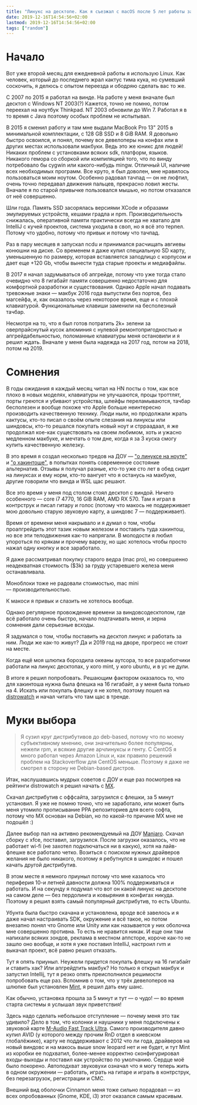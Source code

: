 ```yaml
---
title: "Линукс на десктопе. Как я съезжал с macOS после 5 лет работы за макбуком"
date: 2019-12-16T14:54:56+02:00
lastmod: 2019-12-16T14:54:56+02:00
tags: ["random"]
---
```


# Начало

Вот уже второй месяц для ежедневной работы я использую Linux. Как человек, который до последнего жрал кактус тима кука, но сумевший соскочить, я делюсь с опытом переезда и ободряю сделать вас то же.

С 2007 по 2015 я работал на винде. На работе у меня вначале был десктоп с Windows NT 2003(?) Кажется, точно не помню, потом переехал на ноутбук Thinkpad. NT 2003 обновили до Win 7. Работал я в то время с Java поэтому особых проблем не испытывал.

В 2015 я сменил работу и там мне выдали MacBook Pro 13" 2015 в минимальной комплектации, с 128 GB SSD и 8 GiB RAM. Я довольно быстро освоился, и понял, почему все девелоперы на конфах или в других местах использовали макбуки. Ведь это же юникс для людей! Никаких проблем с установками всяких sdk, платформ, языков. Никакого гемора со сборкой или компиляцией того, что по винду потребовало бы cygwin или какого-нибудь mingw. Отличный UI, наличие всех необходимых программ. Все круто, я был доволен, мне нравилось пользоваться моим ноутом. Особенно радовал тачпад — он не люфтил, очень точно передавал движения пальцев, прекрасно ловил жесты. Вначале я по старой привычке пользовался мышью, но потом отказался от неё совершенно.

Шли года. Память SSD засорялась версиями XCode и образами эмулируемых устройств, кешами градла и npm. Производительность снижалась, оперативной памяти практически всегда не хватало для IntelliJ с кучей проектов, система уходила в своп, но я всё это терпел. Потому что удобно, потому что привык и потому что тачпад.

Раз в пару месяцев я запускал ncdu и принимался расчищать авгиевы конюшни на диске. Со временем я даже купил специальную SD карту, уменьшенную по размеру, которая вставляется заподлицо с корпусом и дает еще +120 Gb, чтобы вынести туда старые проекты и медиафайлы.

В 2017 я начал задумываться об апгрейде, потому что уже тогда стало очевидно что 8 гигабайт памяти совершенно недостаточно для комфортной разработки и существования. Однако Apple начал подавать тревожные знаки — макбук 2016 года выпустили без портов, без магсейфа, и, как оказалось через некоторое время, еще и с плохой клавиатурой. Функциональные клавиши заменили на бесполезный тачбар.

Несмотря на то, что я был готов потратить 2k+ зелени за оверпрайснутый кусок алюминия с нулевой ремонтопригодностью и апгрейдабельностью, поломанные клавиатуры меня остановили и я решил ждать. Вначале у меня была надежда на 2017 год, потом на 2018, потом на 2019.

# Сомнения

В годы ожидания я каждый месяц читал на HN посты о том, как все плохо в новых моделях, клавиатуры не улучшаются, процы троттлят, порты греются и убивают устройства, шлейфы переламываются, тачбар бесполезен и вообще похоже что Apple больше неинтересно производить качественную технику. Люди ныли, но продолжали жрать кактусы, кто-то писал о своём опыте слезания на линуксы или шиндовсы, кто-то решался покупать новый ноут и стрраадаал, я же продолжал кое-как существовать на своем любимом, хоть и ужасно медленном макбуке, и мечтать о том дне, когда я за 3 куска смогу купить качественную железку.

В это время я создал несколько тредов на ДОУ — ["о линуксе на ноуте"](https://dou.ua/forums/topic/26914/) и ["о хакинтоше"](https://dou.ua/forums/topic/26730/), в попытках понять современное состояние альтернатив. Отзывы я получал разные, кто-то уже сто лет в обед сидит на линуксах и ему норм, кто-то вангует что я останусь на макбуке, другие говорили что винда и WSL щас решают.

Все это время у меня под столом стоял десктоп с виндой. Ничего особенного — core i7 4770, 16 GiB RAM, AMD RX 570. Там я играл в контрструк и писал гитару и голос (потому что макось не поддерживает мою довольно старую звуковую карту, а шиндовс 7 — поддерживает).

Время от времени меня накрывало и я думал о том, чтобы проапгрейдить этот тазик новым железом и поставить туда хакинтош, но все эти телодвижения как-то напрягали. В молодости я любил упороться по крякам и прочему варезу, но щас хотелось чтобы просто нажал одну кнопку и все заработало.

Я даже рассматривал покупку старого ведра (mac pro), но совершенно неадекватная стоимость ($3k) за груду устаревшего железа меня останавливала.

Моноблоки тоже не радовали стоимостью, mac mini — производительностью.

К макоси я привык и слазить не хотелось вообще.

Однако регулярное провождение времени за виндовсодесктопом, где всё работало очень быстро, начало подтачивать меня, и зерна сомнения дали серьезные всходы.

Я задумался о том, чтобы поставить на десктоп линукс и работать за ним. Люди же как-то живут? Да и 2019 год на дворе, прогресс не стоит на месте. 

Когда ещё моя шлюпка бороздила океаны аутсора, то все разработчики работали на линукс десктопах, у кого mint, у кого ubuntu, и в ус не дули.

В итоге я решил попробовать. Решающим фактором оказалось то, что для хакинтоша нужна была флешка на 16 гигабайт, а у меня была только на 4. Искать или покупать флешку я не хотел, поэтому пошел на [distrowatch](https://distrowatch.com/) и начал читать что там щас в тренде.

# Муки выбора

>Я сузил круг дистрибутивов до deb-based, потому что по моему субъективному мнению, они значительно более популярны, нежели rpm, и всякие другие арчлинуксы и генту. С CentOS я много работал через Amazon Linux и, как правило решений проблем на Stackoverflow для CentOS меньше. Поэтому я даже не смотрел в сторону не Debian-based дистров.

Итак, наслушавшись мудрых советов с ДОУ и еще раз посмотрев на рейтинги distrowatch я решил начать с [MX](https://mxlinux.org/).

Скачал дистрибутив с оффсайта, загрузился с флешки, за 5 минут установил. Я уже не помню точно, что не заработало, или может быть меня утомило прописывание PPA  репозиториев для всего софта, потому что MX основан на Debian, но по какой-то причине MX мне не подошёл :)

Далее выбор пал на активно рекомендуемый на ДОУ [Manjaro](https://manjaro.org/). Скачал сборку с xfce, поставил, загрузился. После загрузки оказалось, что не работает wi-fi (не захотел подключаться ни в какую), хотя на лайв-флешке все работало четко. Возиться с поиском нужных драйверов желания не было никакого, поэтому я ребутнулся в шиндовс и пошел качать другой дистрибутив.

В этом месте я немного приуныл потому что мне казалось что периферия 10-и летней давности должна 100% поддерживаться и работать. И на секунду я подумал что вот он какой линукс на десктопе на самом деле — без пердолинга и ковыряния в конфигах никуда. Поэтому я решил взять самый популярный дистрибутив, то есть Ubuntu.

Убунта была быстро скачана и установлена, вроде всё завелось и я даже начал настраивать SDK, окружение и всё такое, но потом внезапно понял что Gnome или Unity или как называется у них оболочка мне совершенно противна. То есть не нравится никак. И еще они там напихали всяких зондов, реклама в местном аппсторе, короче как-то не зашло оно вообще, и хотя я уже поставил IntelliJ, настроил rvm и выкачал проект, всё равно решил отказать.

Тут я опять приуныл. Неужели придется покупать флешку на 16 гигабайт и ставить хак? Или апгрейдтить макбук? Но только я открыл макбук и запустил Intellij, тут я резко опять преисполнился решимости попробовать еще раз. Вспомнив о том, что у трёх девелоперов на шлюпке был установлен [Mint](https://www.linuxmint.com/), я решил дать ему шанс.

Как обычно, установка прошла за 5 минут и тут — о чудо! — во время старта системы я услышал звук приветствия! 

Здесь надо сделать небольшое отступление — почему меня это так удивило? Дело в том, что колонки и наушники у меня подключены к звуковой карте [M-Audio Fast Track Ultra](https://www.sweetwater.com/store/detail/FastTrkUltra--m-audio-fast-track-ultra). Самого производителя давно купил AVID (у которого между прочим RnD отдел в киевском глобалёжике), карту не поддерживают с 2012 что ли года, драйверов на новый виндовс и на макось выше snow leopard нет и не будет, и тут Mint из коробки ее подхватил, более-менее корректно сконфигурировал входы-выходы и поставил как устройство по умолчанию. Сердце моё было покорено. Автоподхват звуковухи означал что я могу теперь жить в одном окружении — работать, играть на гитаре и играть в контрструк, без перезагрузок, регистрации и СМС.

Внешний вид оболочки Cinnamon меня тоже сильно порадовал — из всех опробованных (Gnome, KDE, i3) этот оказался самым красивым.
